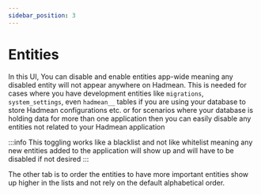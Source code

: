 ```yaml
---
sidebar_position: 3
---
```


# Entities

In this UI, You can disable and enable entities app-wide meaning any disabled entity will not appear anywhere on Hadmean. This is needed for cases where you have development entities like `migrations`, `system_settings`, even `hadmean__` tables if you are using your database to store Hadmean configurations etc. or for scenarios where your database is holding data for more than one application then you can easily disable any entities not related to your Hadmean application


:::info
This toggling works like a blacklist and not like whitelist meaning any new entities added to the application will show up and will have to be disabled if not desired 
:::

The other tab is to order the entities to have more important entities show up higher in the lists and not rely on the default alphabetical order.